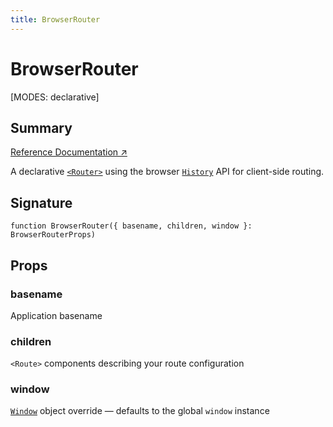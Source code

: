 ```yaml
---
title: BrowserRouter
---
```


# BrowserRouter

<!--
⚠️ ⚠️ IMPORTANT ⚠️ ⚠️ 

Thank you for helping improve our documentation!

This file is auto-generated from the JSDoc comments in the source
code, so please edit the JSDoc comments in the file below and this
file will be re-generated once those changes are merged.

https://github.com/remix-run/react-router/blob/main/packages/react-router/lib/dom/lib.tsx
-->

[MODES: declarative]

## Summary

[Reference Documentation ↗](https://api.reactrouter.com/v7/functions/react_router.BrowserRouter.html)

A declarative [`<Router>`](../declarative-routers/Router) using the browser [`History`](https://developer.mozilla.org/en-US/docs/Web/API/History)
API for client-side routing.

## Signature

```tsx
function BrowserRouter({ basename, children, window }: BrowserRouterProps)
```

## Props

### basename

Application basename

### children

``<Route>`` components describing your route configuration

### window

[`Window`](https://developer.mozilla.org/en-US/docs/Web/API/Window) object
override — defaults to the global `window` instance


